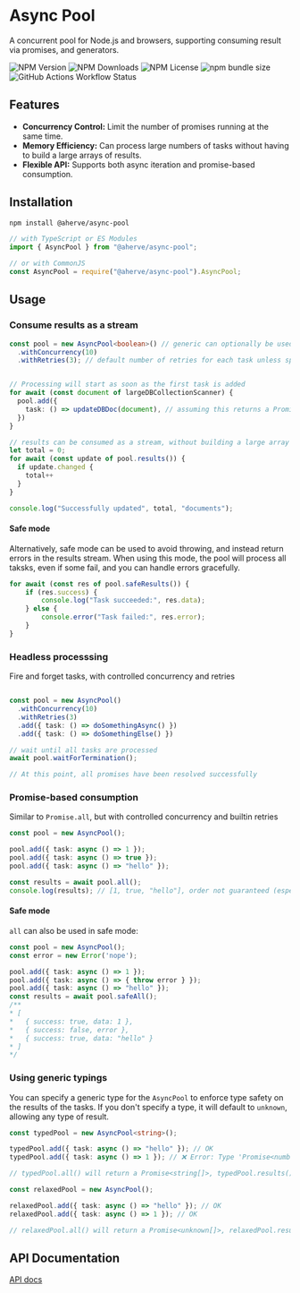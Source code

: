 # Async Pool

A concurrent pool for Node.js and browsers, supporting consuming result via promises, and generators.

![NPM Version](https://img.shields.io/npm/v/%40aherve%2Fasync-pool)
![NPM Downloads](https://img.shields.io/npm/dm/%40aherve%2Fasync-pool)
![NPM License](https://img.shields.io/npm/l/%40aherve%2Fasync-pool)
![npm bundle size](https://img.shields.io/bundlephobia/min/%40aherve%2Fasync-pool)
![GitHub Actions Workflow Status](https://img.shields.io/github/actions/workflow/status/aherve/async-pool/test.yml)


## Features

- **Concurrency Control:** Limit the number of promises running at the same time.
- **Memory Efficiency:** Can process large numbers of tasks without having to build a large arrays of results.
- **Flexible API:** Supports both async iteration and promise-based consumption.

## Installation

```bash
npm install @aherve/async-pool
```

```typescript
// with TypeScript or ES Modules
import { AsyncPool } from "@aherve/async-pool";

// or with CommonJS
const AsyncPool = require("@aherve/async-pool").AsyncPool;
```

## Usage

### Consume results as a stream

```typescript
const pool = new AsyncPool<boolean>() // generic can optionally be used
  .withConcurrency(10)
  .withRetries(3); // default number of retries for each task unless specified at task level


// Processing will start as soon as the first task is added
for await (const document of largeDBCollectionScanner) {
  pool.add({
    task: () => updateDBDoc(document), // assuming this returns a Promise<boolean>
  })
}

// results can be consumed as a stream, without building a large array of results
let total = 0;
for await (const update of pool.results()) {
  if update.changed { 
    total++
  }
}

console.log("Successfully updated", total, "documents");
```

#### Safe mode

Alternatively, safe mode can be used to avoid throwing, and instead return errors in the results stream. When using this mode, the pool will process all taksks, even if some fail, and you can handle errors gracefully.

```typescript
for await (const res of pool.safeResults()) {
    if (res.success) {
        console.log("Task succeeded:", res.data);
    } else {
        console.error("Task failed:", res.error);
    }
}
```

### Headless processsing

Fire and forget tasks, with controlled concurrency and retries

```typescript

const pool = new AsyncPool()
  .withConcurrency(10)
  .withRetries(3)
  .add({ task: () => doSomethingAsync() })
  .add({ task: () => doSomethingElse() })

// wait until all tasks are processed
await pool.waitForTermination();

// At this point, all promises have been resolved successfully
```

### Promise-based consumption

Similar to `Promise.all`, but with controlled concurrency and builtin retries

```typescript
const pool = new AsyncPool();

pool.add({ task: async () => 1 });
pool.add({ task: async () => true });
pool.add({ task: async () => "hello" });

const results = await pool.all();
console.log(results); // [1, true, "hello"], order not guaranteed (especially if retries happened)
```

#### Safe mode

`all` can also be used in safe mode:

```typescript
const pool = new AsyncPool();
const error = new Error('nope');

pool.add({ task: async () => 1 });
pool.add({ task: async () => { throw error } });
pool.add({ task: async () => "hello" });
const results = await pool.safeAll();
/**
* [
*   { success: true, data: 1 },
*   { success: false, error },
*   { success: true, data: "hello" }
* ]
*/
```

### Using generic typings

You can specify a generic type for the `AsyncPool` to enforce type safety on the results of the tasks. If you don't specify a type, it will default to `unknown`, allowing any type of result.

```typescript
const typedPool = new AsyncPool<string>();

typedPool.add({ task: async () => "hello" }); // OK
typedPool.add({ task: async () => 1 }); // ❌ Error: Type 'Promise<number>' is not assignable to type 'Promise<string>'.

// typedPool.all() will return a Promise<string[]>, typedPool.results() is an AsyncGenerator<string>

const relaxedPool = new AsyncPool();

relaxedPool.add({ task: async () => "hello" }); // OK
relaxedPool.add({ task: async () => 1 }); // OK

// relaxedPool.all() will return a Promise<unknown[]>, relaxedPool.results() is an AsyncGenerator<unknown>
```

## API Documentation

[API docs](./docs/globals.md)
